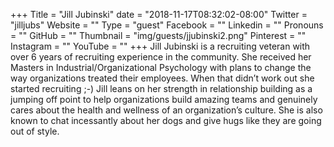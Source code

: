 +++
Title = "Jill Jubinski"
date = "2018-11-17T08:32:02-08:00"
Twitter = "jilljubs"
Website = ""
Type = "guest"
Facebook = ""
Linkedin = ""
Pronouns = ""
GitHub = ""
Thumbnail = "img/guests/jjubinski2.png"
Pinterest = ""
Instagram = ""
YouTube = ""
+++
Jill Jubinski is a recruiting veteran with over 6 years of recruiting experience in the community. She received her Masters in Industrial/Organizational Psychology with plans to change the way organizations treated their employees. When that didn’t work out she started recruiting ;-) Jill leans on her strength in relationship building as a jumping off point to help organizations build amazing teams and genuinely cares about the health and wellness of an organization’s culture. She is also known to chat incessantly about her dogs and give hugs like they are going out of style.
